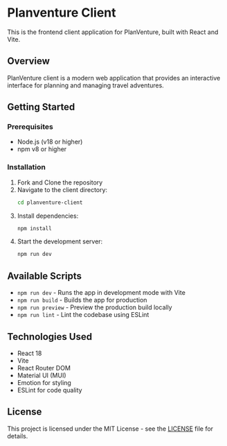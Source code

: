 # Planventure Client

This is the frontend client application for PlanVenture, built with React and Vite.

## Overview

PlanVenture client is a modern web application that provides an interactive interface for planning and managing travel adventures.

## Getting Started

### Prerequisites

- Node.js (v18 or higher)
- npm v8 or higher

### Installation

1. Fork and Clone the repository
2. Navigate to the client directory:
    ```bash
    cd planventure-client
    ```
3. Install dependencies:
    ```bash
    npm install
    ```
4. Start the development server:
    ```bash
    npm run dev
    ```

## Available Scripts

- `npm run dev` - Runs the app in development mode with Vite
- `npm run build` - Builds the app for production
- `npm run preview` - Preview the production build locally
- `npm run lint` - Lint the codebase using ESLint

## Technologies Used

- React 18
- Vite
- React Router DOM
- Material UI (MUI)
- Emotion for styling
- ESLint for code quality

## License

This project is licensed under the MIT License - see the [LICENSE](LICENSE) file for details.